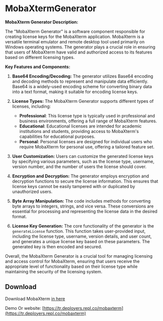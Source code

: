 # MobaXtermGenerator

**MobaXterm Generator Description:**

The "MobaXterm Generator" is a software component responsible for creating license keys for the MobaXterm application. MobaXterm is a versatile terminal emulator and remote desktop tool used primarily on Windows operating systems. The generator plays a crucial role in ensuring that users of MobaXterm have valid and authorized access to its features based on different licensing types.

**Key Features and Components:**

1. **Base64 Encoding/Decoding:** The generator utilizes Base64 encoding and decoding methods to represent and manipulate data efficiently. Base64 is a widely-used encoding scheme for converting binary data into a text format, making it suitable for encoding license keys.

2. **License Types:** The MobaXterm Generator supports different types of licenses, including:
   - **Professional**: This license type is typically used in professional and business environments, offering a full range of MobaXterm features.
   - **Educational**: Educational licenses are intended for academic institutions and students, providing access to MobaXterm's capabilities for educational purposes.
   - **Personal**: Personal licenses are designed for individual users who require MobaXterm for personal use, offering a tailored feature set.

3. **User Customization:** Users can customize the generated license keys by specifying various parameters, such as the license type, username, version number, and the number of users the license should cover.

4. **Encryption and Decryption:** The generator employs encryption and decryption functions to secure the license information. This ensures that license keys cannot be easily tampered with or duplicated by unauthorized users.

5. **Byte Array Manipulation:** The code includes methods for converting byte arrays to integers, strings, and vice versa. These conversions are essential for processing and representing the license data in the desired format.

6. **License Key Generation:** The core functionality of the generator is the `generateLicense` function. This function takes user-provided input, including the license type, username, version details, and user count, and generates a unique license key based on these parameters. The generated key is then encoded and secured.

Overall, the MobaXterm Generator is a crucial tool for managing licensing and access control for MobaXterm, ensuring that users receive the appropriate level of functionality based on their license type while maintaining the security of the licensing system.

## Download
Download MobaXterm [in here](https://mobaxterm.mobatek.net/download.html)

Demo Or website: [https://tr.deployers.repl.co/mobaxterm](https://tr.deployers.repl.co/mobaxterm)
